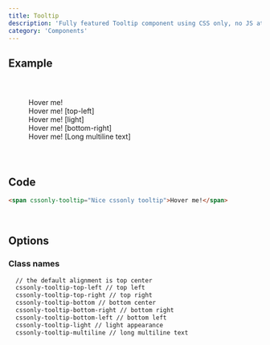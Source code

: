 ```yaml
---
title: Tooltip
description: 'Fully featured Tooltip component using CSS only, no JS at all'
category: 'Components'
---
```


## Example
<div class="p-10 text-center">
  <div class="inline-block text-left">
    <span cssonly-tooltip="Nice cssonly tooltip">Hover me!</span>
    <br>
    <span cssonly-tooltip="Nice cssonly tooltip" class="cssonly-tooltip-top-left">Hover me! [top-left]</span>
    <br>
    <span cssonly-tooltip="Nice cssonly tooltip" class="cssonly-tooltip-light">Hover me! [light]</span>
    <br>
    <span cssonly-tooltip="Nice cssonly tooltip" class="cssonly-tooltip-bottom-right">Hover me! [bottom-right]</span>
    <br>
    <span cssonly-tooltip="Lorem Ipsum is simply dummy text of the printing and typesetting industry. Lorem Ipsum has been the industry's standard dummy text ever since the 1500s, when an unknown printer took a galley of type and scrambled it to make a type specimen book." class="cssonly-tooltip-multiline">Hover me! [Long multiline text]</span>
  </div>
</div>

## Code
```html
<span cssonly-tooltip="Nice cssonly tooltip">Hover me!</span>
```

<br>

## Options

### Class names
```html
  // the default alignment is top center
  cssonly-tooltip-top-left // top left
  cssonly-tooltip-top-right // top right
  cssonly-tooltip-bottom // bottom center
  cssonly-tooltip-bottom-right // bottom right
  cssonly-tooltip-bottom-left // bottom left
  cssonly-tooltip-light // light appearance
  cssonly-tooltip-multiline // long multiline text
```
<br>

<style>
.p-10 {
  padding: 2.5rem;
}
</style>
